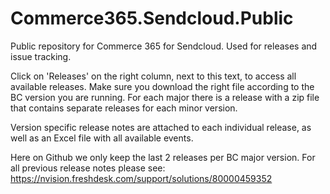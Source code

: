 # Commerce365.Sendcloud.Public
Public repository for Commerce 365 for Sendcloud. Used for releases and issue tracking.

Click on 'Releases' on the right column, next to this text, to access all available releases. Make sure you download the right file according to the BC version you are running. For each major there is a release with a zip file that contains separate releases for each minor version.

Version specific release notes are attached to each individual release, as well as an Excel file with all available events.

Here on Github we only keep the last 2 releases per BC major version. For all previous release notes please see: https://nvision.freshdesk.com/support/solutions/80000459352
